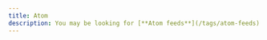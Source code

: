 ```yaml
---
title: Atom
description: You may be looking for [**Atom feeds**](/tags/atom-feeds) or the defunct [**Atom code editor**](/tags/atom-editor).
---
```

